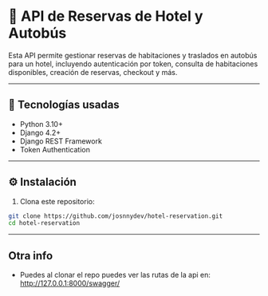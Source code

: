 # 🏨 API de Reservas de Hotel y Autobús

Esta API permite gestionar reservas de habitaciones y traslados en autobús para un hotel, incluyendo autenticación por token, consulta de habitaciones disponibles, creación de reservas, checkout y más.

---

## 🚀 Tecnologías usadas

- Python 3.10+
- Django 4.2+
- Django REST Framework
- Token Authentication



---

## ⚙️ Instalación


1. Clona este repositorio:


```bash
git clone https://github.com/josnnydev/hotel-reservation.git
cd hotel-reservation

```
---
## Otra info
- Puedes al clonar el repo puedes ver las rutas de la api en: 
http://127.0.0.1:8000/swagger/



